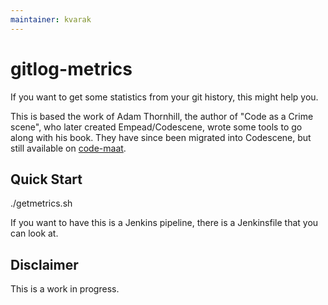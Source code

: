 ```yaml
---
maintainer: kvarak
---
```


# gitlog-metrics

If you want to get some statistics from your git history, this might help you. 

This is based the work of Adam Thornhill, the author of "Code as a Crime scene", who later created Empead/Codescene, wrote some tools to go along with his book. They have since been migrated into Codescene, but still available on [code-maat](https://github.com/adamtornhill/code-maat).

## Quick Start

  ./getmetrics.sh  <project name> <start date> <path to repo> <code-maat path>

If you want to have this is a Jenkins pipeline, there is a Jenkinsfile that you can look at.

## Disclaimer

This is a work in progress.
